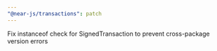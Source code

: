 ```yaml
---
"@near-js/transactions": patch
---
```


Fix instanceof check for SignedTransaction to prevent cross-package version errors